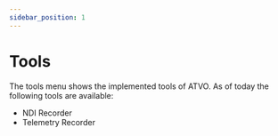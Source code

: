 ```yaml
---
sidebar_position: 1
---
```


# Tools

The tools menu shows the implemented tools of ATVO. As of today the following tools are available:
* NDI Recorder
* Telemetry Recorder
